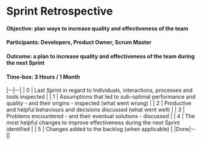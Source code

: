 # Sprint Retrospective
#### Objective: plan ways to increase quality and effectiveness of the team
#### Participants: Developers, Product Owner, Scrum Master
#### Outcome: a plan to increase quality and effectiveness of the team during the next Sprint
#### Time-box: 3 Hours / 1 Month

|--|--|
| 0 | Last Sprint in regard to Individuals, interactions, processes and tools inspected |
| 1 | Assumptions that led to sub-optimal performance and quality - and their origins - inspected (what went wrong) |
| 2 | Productive and helpful behaviours and decisions discussed (what went well) |
| 3 | Problems encountered - and their eventual solutions - discussed |
| 4 | The most helpful changes to improve effectiveness during the next Sprint identified |
| 5 | Changes added to the backlog (when applicable) |
|Done|--||

